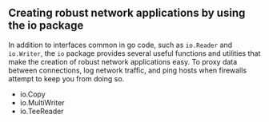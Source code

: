 ## Creating robust network applications by using the io package
In addition to interfaces common in go code, such as `io.Reader`  and `io.Writer`,
the `io` package provides several useful functions and utilities that make the creation
of robust network applications easy.
To proxy data between connections, log network traffic, and ping hosts when firewalls attempt
to keep you from doing so.

- io.Copy
- io.MultiWriter
- io.TeeReader
